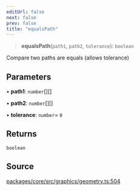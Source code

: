 ```yaml
---
editUrl: false
next: false
prev: false
title: "equalsPath"
---
```


> **equalsPath**(`path1`, `path2`, `tolerance`): `boolean`

Compare two paths are equals (allows tolerance)

## Parameters

• **path1**: `number`[][]

• **path2**: `number`[][]

• **tolerance**: `number`= `0`

## Returns

`boolean`

## Source

[packages/core/src/graphics/geometry.ts:504](https://github.com/dgmjs/dgmjs/blob/main/packages/core/src/graphics/geometry.ts#L504)
